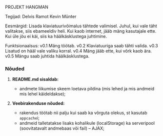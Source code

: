 PROJEKT HANGMAN

Tegijad:
        Delvis Ramot
        Kevin Münter

Eesmärgid:
          Lisada klaviatuurivõimalus tähtede valimisel.
          Juhul, kui vale täht valitakse, siis ebameeldiv heli.
          Kui kaob internet, jääb mäng kasutajale ette.
          Kui üle jõu ei käi, siis ka häälkäsklustega juhtimine.

Funktsionaalsus:
                v0.1 Mäng töötab.
                v0.2 Klaviatuuriga saab tähti valida.
                v0.3 Lisatud on hääl vale valiku korral.
                v0.4 Mäng jääb ette, kui võrk kaob ära.
                v0.5 Mängu saab juhtida häälkäsklustega.


### Nõuded

1. **README.md sisaldab:**
    * andmete liikumise skeem loetava pildina (mis lehed ja mis andmeid mis lehel käideldakse);

2. **Veebirakenduse nõuded:**
    * rakendus töötab nii palju kui saab ka võrguta olekus, st kasutab `appcache`i;
    * andmeid talletatakse lisaks kohalikule (localStorage) ka serveripool (soovitatavalt andmebaas või fail) – AJAX;
